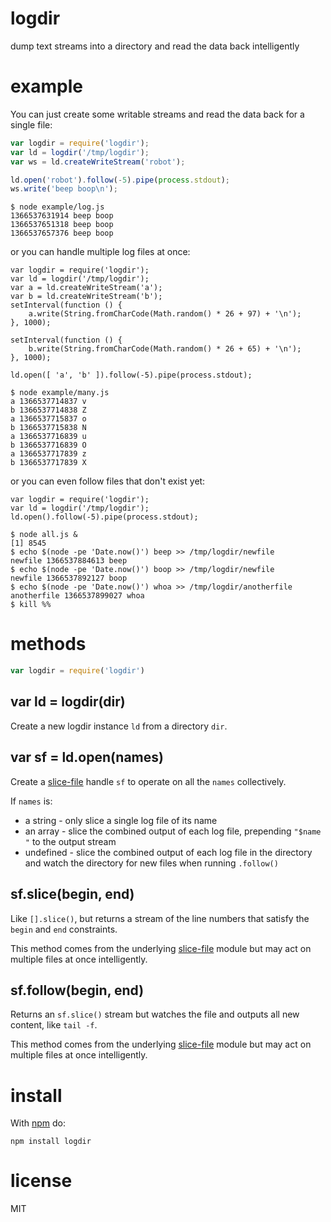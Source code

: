 # logdir

dump text streams into a directory and read the data back intelligently

# example

You can just create some writable streams and read the data back for a single
file:

``` js
var logdir = require('logdir');
var ld = logdir('/tmp/logdir');
var ws = ld.createWriteStream('robot');

ld.open('robot').follow(-5).pipe(process.stdout);
ws.write('beep boop\n');
```

```
$ node example/log.js
1366537631914 beep boop
1366537651318 beep boop
1366537657376 beep boop
```

or you can handle multiple log files at once:

```
var logdir = require('logdir');
var ld = logdir('/tmp/logdir');
var a = ld.createWriteStream('a');
var b = ld.createWriteStream('b');
setInterval(function () {
    a.write(String.fromCharCode(Math.random() * 26 + 97) + '\n');
}, 1000);

setInterval(function () {
    b.write(String.fromCharCode(Math.random() * 26 + 65) + '\n');
}, 1000);

ld.open([ 'a', 'b' ]).follow(-5).pipe(process.stdout);
```

```
$ node example/many.js 
a 1366537714837 v
b 1366537714838 Z
a 1366537715837 o
b 1366537715838 N
a 1366537716839 u
b 1366537716839 O
a 1366537717839 z
b 1366537717839 X
```

or you can even follow files that don't exist yet:

```
var logdir = require('logdir');
var ld = logdir('/tmp/logdir');
ld.open().follow(-5).pipe(process.stdout);
```

```
$ node all.js &
[1] 8545
$ echo $(node -pe 'Date.now()') beep >> /tmp/logdir/newfile
newfile 1366537884613 beep
$ echo $(node -pe 'Date.now()') boop >> /tmp/logdir/newfile
newfile 1366537892127 boop
$ echo $(node -pe 'Date.now()') whoa >> /tmp/logdir/anotherfile
anotherfile 1366537899027 whoa
$ kill %%
```

# methods

``` js
var logdir = require('logdir')
```

## var ld = logdir(dir)

Create a new logdir instance `ld` from a directory `dir`.

## var sf = ld.open(names)

Create a [slice-file](https://github.com/substack/slice-file) handle `sf` to
operate on all the `names` collectively.

If `names` is:

* a string - only slice a single log file of its name
* an array - slice the combined output of each log file, prepending `"$name "`
to the output stream
* undefined - slice the combined output of each log file in the directory and
watch the directory for new files when running `.follow()`

## sf.slice(begin, end)

Like `[].slice()`, but returns a stream of the line numbers that satisfy the
`begin` and `end` constraints.

This method comes from the underlying
[slice-file](https://github.com/substack/slice-file) module but may act on
multiple files at once intelligently.

## sf.follow(begin, end)

Returns an `sf.slice()` stream but watches the file and outputs all new content,
like `tail -f`.

This method comes from the underlying
[slice-file](https://github.com/substack/slice-file) module but may act on
multiple files at once intelligently.

# install

With [npm](https://npmjs.org) do:

```
npm install logdir
```

# license

MIT
